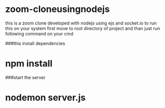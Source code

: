 # zoom-cloneusingnodejs
this is a zoom clone developed with nodejs using ejs and socket.io
to run this on your system first move to root directory of project and than just run following command on your cmd 



###this install dependencies
# npm install
###start the server
# nodemon server.js
